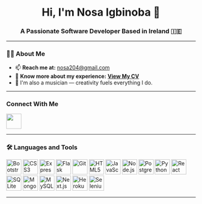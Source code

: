 <h1 align="center">Hi, I'm Nosa Igbinoba 👋</h1>
<h3 align="center">A Passionate Software Developer Based in Ireland 🇮🇪</h3>

---

### 👨‍💻 About Me

- 📫 **Reach me at:** nosa204@gmail.com  
- 📄 **Know more about my experience:** [**View My CV**](http://docs.google.com/document/d/1wEJJ-stdgzNjsAbmFXtuz1jN5hP8fDr4/)
- 🎵 I'm also a musician — creativity fuels everything I do.
  
---

### Connect With Me

<p align="left">
  <a href="https://www.linkedin.com/in/nosaigbinoba/">
    <img src="https://cdn.jsdelivr.net/gh/devicons/devicon/icons/linkedin/linkedin-original.svg" width="40" height="40" />
  </a>
</p>

---

### 🛠️ Languages and Tools

<p align="left"> <img src="https://cdn.jsdelivr.net/gh/devicons/devicon/icons/bootstrap/bootstrap-original.svg" width="40" height="40" alt="Bootstrap"/> <img src="https://cdn.jsdelivr.net/gh/devicons/devicon/icons/css3/css3-original.svg" width="40" height="40" alt="CSS3"/> <img src="https://cdn.jsdelivr.net/gh/devicons/devicon/icons/express/express-original.svg" width="40" height="40" alt="Express" /> <img src="https://cdn.jsdelivr.net/gh/devicons/devicon/icons/flask/flask-original.svg" width="40" height="40" alt="Flask"/> <img src="https://cdn.jsdelivr.net/gh/devicons/devicon/icons/git/git-original.svg" width="40" height="40" alt="Git"/> <img src="https://cdn.jsdelivr.net/gh/devicons/devicon/icons/html5/html5-original.svg" width="40" height="40" alt="HTML5"/> <img src="https://cdn.jsdelivr.net/gh/devicons/devicon/icons/javascript/javascript-original.svg" width="40" height="40" alt="JavaScript"/> <img src="https://cdn.jsdelivr.net/gh/devicons/devicon/icons/nodejs/nodejs-original.svg" width="40" height="40" alt="Node.js"/> <img src="https://cdn.jsdelivr.net/gh/devicons/devicon/icons/postgresql/postgresql-original.svg" width="40" height="40" alt="PostgreSQL"/> <img src="https://cdn.jsdelivr.net/gh/devicons/devicon/icons/python/python-original.svg" width="40" height="40" alt="Python"/> <img src="https://cdn.jsdelivr.net/gh/devicons/devicon/icons/react/react-original.svg" width="40" height="40" alt="React"/> <img src="https://cdn.jsdelivr.net/gh/devicons/devicon/icons/sqlite/sqlite-original.svg" width="40" height="40" alt="SQLite"/> <img src="https://cdn.jsdelivr.net/gh/devicons/devicon/icons/mongodb/mongodb-original.svg" width="40" height="40" alt="MongoDB"/> <img src="https://cdn.jsdelivr.net/gh/devicons/devicon/icons/mysql/mysql-original.svg" width="40" height="40" alt="MySQL"/> <img src="https://cdn.jsdelivr.net/gh/devicons/devicon/icons/nextjs/nextjs-original.svg" width="40" height="40" alt="Next.js"/> <img src="https://cdn.jsdelivr.net/gh/devicons/devicon/icons/heroku/heroku-original.svg" width="40" height="40" alt="Heroku"/> <img src="https://cdn.jsdelivr.net/gh/devicons/devicon/icons/selenium/selenium-original.svg" width="40" height="40" alt="Selenium"/> 

---


